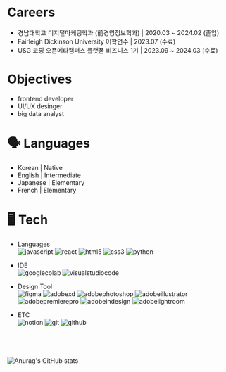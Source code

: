 </br>
</br>

# **Careers**
- 경남대학교 디지털마케팅학과 (前경영정보학과) | 2020.03 ~ 2024.02 (졸업)
- Fairleigh Dickinson University 어학연수 | 2023.07 (수료)
- USG 코딩 오픈메타캠퍼스 플랫폼 비즈니스 1기 | 2023.09 ~ 2024.03 (수료)
  
# **Objectives**
- frontend developer
- UI/UX desinger
- big data analyst

<!-- # **Certificate**
- ERP 회계정보관리사 2급
- 컴퓨터활용능력 2급 -->

# 🗣️ **Languages**
- Korean | Native
- English | Intermediate
- Japanese | Elementary
- French | Elementary


# 🖥️ **Tech**
- Languages </br> <img alt="javascript" src="https://img.shields.io/badge/javascript-F7DF1E.svg?&style=flat-square&logo=javascript&logoColor=ffffff"/> <img alt="react" src ="https://img.shields.io/badge/react-61DAFB.svg?&style=flat-square&logo=react&logoColor=FFFFFF"/> <img alt="html5" src ="https://img.shields.io/badge/html5-E34F26.svg?&style=flat-square&logo=html5&logoColor=FFFFFF"/> <img alt="css3" src ="https://img.shields.io/badge/css3-1572B6.svg?&style=flat-square&logo=css3&logoColor=FFFFFF"/> <img alt="python" src ="https://img.shields.io/badge/python-3776AB.svg?&style=flat-square&logo=python&logoColor=FFFFFF"/> 
 
- IDE </br> <img alt="googlecolab" src ="https://img.shields.io/badge/googlecolab-F9AB00.svg?&style=flat-square&logo=googlecolab&logoColor=FFFFFF"/> <img alt="visualstudiocode" src ="https://img.shields.io/badge/vscode-007ACC.svg?&style=flat-square&logo=visualstudiocode&logoColor=FFFFFF"/>

- Design Tool </br> <img alt="figma" src ="https://img.shields.io/badge/figma-F24E1E.svg?&style=flat-square&logo=figma&logoColor=FFFFFF"/> <img alt="adobexd" src ="https://img.shields.io/badge/xd-FF61F6.svg?&style=flat-square&logo=adobexd&logoColor=FFFFFF"/> <img alt="adobephotoshop" src ="https://img.shields.io/badge/photoshop-31A8FF.svg?&style=flat-square&logo=adobephotoshop&logoColor=FFFFFF"/> <img alt="adobeillustrator" src ="https://img.shields.io/badge/illustrator-FF9A00.svg?&style=flat-square&logo=adobeillustrator&logoColor=FFFFFF"/> <img alt="adobepremierepro" src ="https://img.shields.io/badge/premierepro-9999FF.svg?&style=flat-square&logo=adobepremierepro&logoColor=FFFFFF"/> <img alt="adobeindesign" src ="https://img.shields.io/badge/indesign-FF3366.svg?&style=flat-square&logo=adobeindesign&logoColor=FFFFFF"/> <img alt="adobelightroom" src ="https://img.shields.io/badge/lightroom-31A8FF.svg?&style=flat-square&logo=adobelightroom&logoColor=FFFFFF"/>

- ETC </br> <img alt="notion" src ="https://img.shields.io/badge/notion-000000.svg?&style=flat-square&logo=notion&logoColor=FFFFFF"/> <img alt="git" src ="http://img.shields.io/badge/git-F05032.svg?&style=flat-square&logo=git&logoColor=FFFFFF"/> <img alt="github" src ="https://img.shields.io/badge/github-181717.svg?&style=flat-square&logo=github&logoColor=FFFFFF"/>


#
</br>

![Anurag's GitHub stats](https://github-readme-stats.vercel.app/api?username=isabella0214&show_icons=true&theme=vue)
